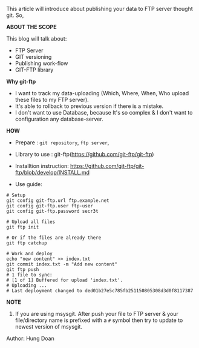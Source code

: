 This article will introduce about publishing your data to FTP server thought git.
So,

**ABOUT THE SCOPE**

This blog will talk about: 
+ FTP Server
+ GIT versioning
+ Publishing work-flow
+ GIT-FTP library



**Why git-ftp**

+ I want to track my data-uploading (Which, Where, When, Who upload these files to my FTP server).
+ It's able to rollback to previous version if there is a mistake.
+ I don't want to use Database, because It's so complex & I don't want to configuration any database-server. 

**HOW**
+ Prepare : `git repository`, `ftp server`, 
+ Library to use : git-ftp(https://github.com/git-ftp/git-ftp)

+ Installtion instruction: https://github.com/git-ftp/git-ftp/blob/develop/INSTALL.md

+ Use guide: 

````
# Setup
git config git-ftp.url ftp.example.net
git config git-ftp.user ftp-user
git config git-ftp.password secr3t

# Upload all files
git ftp init

# Or if the files are already there
git ftp catchup

# Work and deploy
echo "new content" >> index.txt
git commit index.txt -m "Add new content"
git ftp push
# 1 file to sync:
# [1 of 1] Buffered for upload 'index.txt'.
# Uploading ...
# Last deployment changed to ded01b27e5c785fb251150805308d3d0f8117387
````
**NOTE**

1.  If you are using msysgit. After push your file to FTP server & your file/directory name is prefixed with a `#` symbol then try to update to newest version of msysgit.

Author: Hung Doan
